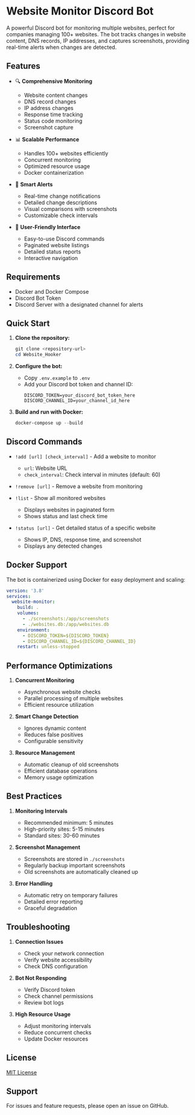 # Website Monitor Discord Bot

A powerful Discord bot for monitoring multiple websites, perfect for companies managing 100+ websites. The bot tracks changes in website content, DNS records, IP addresses, and captures screenshots, providing real-time alerts when changes are detected.

## Features

- 🔍 **Comprehensive Monitoring**
  - Website content changes
  - DNS record changes
  - IP address changes
  - Response time tracking
  - Status code monitoring
  - Screenshot capture
  
- 📊 **Scalable Performance**
  - Handles 100+ websites efficiently
  - Concurrent monitoring
  - Optimized resource usage
  - Docker containerization
  
- 🚨 **Smart Alerts**
  - Real-time change notifications
  - Detailed change descriptions
  - Visual comparisons with screenshots
  - Customizable check intervals
  
- 📱 **User-Friendly Interface**
  - Easy-to-use Discord commands
  - Paginated website listings
  - Detailed status reports
  - Interactive navigation

## Requirements

- Docker and Docker Compose
- Discord Bot Token
- Discord Server with a designated channel for alerts

## Quick Start

1. **Clone the repository:**
   ```powershell
   git clone <repository-url>
   cd Website_Hooker
   ```

2. **Configure the bot:**
   - Copy `.env.example` to `.env`
   - Add your Discord bot token and channel ID:
     ```
     DISCORD_TOKEN=your_discord_bot_token_here
     DISCORD_CHANNEL_ID=your_channel_id_here
     ```

3. **Build and run with Docker:**
   ```powershell
   docker-compose up --build
   ```

## Discord Commands

- `!add [url] [check_interval]` - Add a website to monitor
  - `url`: Website URL
  - `check_interval`: Check interval in minutes (default: 60)
  
- `!remove [url]` - Remove a website from monitoring
  
- `!list` - Show all monitored websites
  - Displays websites in paginated form
  - Shows status and last check time
  
- `!status [url]` - Get detailed status of a specific website
  - Shows IP, DNS, response time, and screenshot
  - Displays any detected changes

## Docker Support

The bot is containerized using Docker for easy deployment and scaling:

```yaml
version: '3.8'
services:
  website-monitor:
    build: .
    volumes:
      - ./screenshots:/app/screenshots
      - ./websites.db:/app/websites.db
    environment:
      - DISCORD_TOKEN=${DISCORD_TOKEN}
      - DISCORD_CHANNEL_ID=${DISCORD_CHANNEL_ID}
    restart: unless-stopped
```

## Performance Optimizations

1. **Concurrent Monitoring**
   - Asynchronous website checks
   - Parallel processing of multiple websites
   - Efficient resource utilization

2. **Smart Change Detection**
   - Ignores dynamic content
   - Reduces false positives
   - Configurable sensitivity

3. **Resource Management**
   - Automatic cleanup of old screenshots
   - Efficient database operations
   - Memory usage optimization

## Best Practices

1. **Monitoring Intervals**
   - Recommended minimum: 5 minutes
   - High-priority sites: 5-15 minutes
   - Standard sites: 30-60 minutes

2. **Screenshot Management**
   - Screenshots are stored in `./screenshots`
   - Regularly backup important screenshots
   - Old screenshots are automatically cleaned up

3. **Error Handling**
   - Automatic retry on temporary failures
   - Detailed error reporting
   - Graceful degradation

## Troubleshooting

1. **Connection Issues**
   - Check your network connection
   - Verify website accessibility
   - Check DNS configuration

2. **Bot Not Responding**
   - Verify Discord token
   - Check channel permissions
   - Review bot logs

3. **High Resource Usage**
   - Adjust monitoring intervals
   - Reduce concurrent checks
   - Update Docker resources

## License

[MIT License](LICENSE)

## Support

For issues and feature requests, please open an issue on GitHub.
